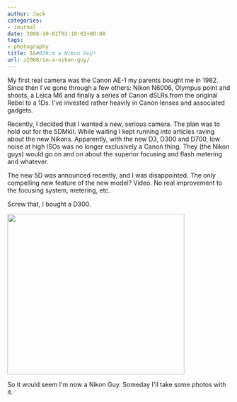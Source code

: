 ```yaml
---
author: Jack
categories:
- Journal
date: 2008-10-01T02:18:01+00:00
tags:
- photography
title: I&#039;m a Nikon Guy!
url: /2008/im-a-nikon-guy/
---
```


<span class="drop_cap">M</span>y first real camera was the Canon AE-1 my parents bought me in 1982. Since then I've gone through a few others: Nikon N6006, Olympus point and shoots, a Leica M6 and finally a series of Canon dSLRs from the original Rebel to a 1Ds. I've invested rather heavily in Canon lenses and associated gadgets.

Recently, I decided that I wanted a new, serious camera. The plan was to hold out for the 5DMkII. While waiting I kept running into articles raving about the new Nikons. Apparently, with the new D3, D300 and D700, low noise at high ISOs was no longer exclusively a Canon thing. They (the Nikon guys) would go on and on about the superior focusing and flash metering and whatever.

The new 5D was announced recently, and I was disappointed. The only compelling new feature of the new model? Video. No real improvement to the focusing system, metering, etc.

Screw that, I bought a D300.

[<img src="https://www.baty.net/files//nikon_d300.jpg" alt="" title="nikon_d300" width="400" height="363" class="aligncenter size-full wp-image-2710" />][1]

So it would seem I'm now a Nikon Guy. Someday I'll take some photos with it.

 [1]: https://www.baty.net/files//nikon_d300.jpg